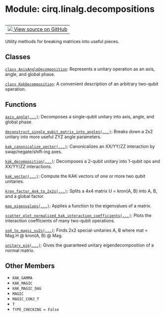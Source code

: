 <div itemscope itemtype="http://developers.google.com/ReferenceObject">
<meta itemprop="name" content="cirq.linalg.decompositions" />
<meta itemprop="path" content="Stable" />
<meta itemprop="property" content="KAK_GAMMA"/>
<meta itemprop="property" content="KAK_MAGIC"/>
<meta itemprop="property" content="KAK_MAGIC_DAG"/>
<meta itemprop="property" content="MAGIC"/>
<meta itemprop="property" content="MAGIC_CONJ_T"/>
<meta itemprop="property" content="T"/>
<meta itemprop="property" content="TYPE_CHECKING"/>
</div>

# Module: cirq.linalg.decompositions

<!-- Insert buttons and diff -->

<table class="tfo-notebook-buttons tfo-api" align="left">

<td>
  <a target="_blank" href="https://github.com/quantumlib/cirq/tree/master/cirq/linalg/decompositions.py">
    <img src="https://www.tensorflow.org/images/GitHub-Mark-32px.png" />
    View source on GitHub
  </a>
</td>
</table>



Utility methods for breaking matrices into useful pieces.



## Classes

[`class AxisAngleDecomposition`](../../cirq/linalg/AxisAngleDecomposition.md): Represents a unitary operation as an axis, angle, and global phase.

[`class KakDecomposition`](../../cirq/linalg/KakDecomposition.md): A convenient description of an arbitrary two-qubit operation.

## Functions

[`axis_angle(...)`](../../cirq/linalg/axis_angle.md): Decomposes a single-qubit unitary into axis, angle, and global phase.

[`deconstruct_single_qubit_matrix_into_angles(...)`](../../cirq/linalg/deconstruct_single_qubit_matrix_into_angles.md): Breaks down a 2x2 unitary into more useful ZYZ angle parameters.

[`kak_canonicalize_vector(...)`](../../cirq/linalg/kak_canonicalize_vector.md): Canonicalizes an XX/YY/ZZ interaction by swap/negate/shift-ing axes.

[`kak_decomposition(...)`](../../cirq/linalg/kak_decomposition.md): Decomposes a 2-qubit unitary into 1-qubit ops and XX/YY/ZZ interactions.

[`kak_vector(...)`](../../cirq/linalg/kak_vector.md): Compute the KAK vectors of one or more two qubit unitaries.

[`kron_factor_4x4_to_2x2s(...)`](../../cirq/linalg/kron_factor_4x4_to_2x2s.md): Splits a 4x4 matrix U = kron(A, B) into A, B, and a global factor.

[`map_eigenvalues(...)`](../../cirq/linalg/map_eigenvalues.md): Applies a function to the eigenvalues of a matrix.

[`scatter_plot_normalized_kak_interaction_coefficients(...)`](../../cirq/linalg/scatter_plot_normalized_kak_interaction_coefficients.md): Plots the interaction coefficients of many two-qubit operations.

[`so4_to_magic_su2s(...)`](../../cirq/linalg/so4_to_magic_su2s.md): Finds 2x2 special-unitaries A, B where mat = Mag.H @ kron(A, B) @ Mag.

[`unitary_eig(...)`](../../cirq/linalg/unitary_eig.md): Gives the guaranteed unitary eigendecomposition of a normal matrix.

## Other Members

* `KAK_GAMMA` <a id="KAK_GAMMA"></a>
* `KAK_MAGIC` <a id="KAK_MAGIC"></a>
* `KAK_MAGIC_DAG` <a id="KAK_MAGIC_DAG"></a>
* `MAGIC` <a id="MAGIC"></a>
* `MAGIC_CONJ_T` <a id="MAGIC_CONJ_T"></a>
* `T` <a id="T"></a>
* `TYPE_CHECKING = False` <a id="TYPE_CHECKING"></a>

